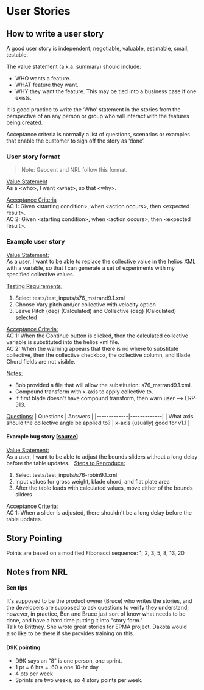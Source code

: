 # User Stories

## How to write a user story
A good user story is independent, negotiable, valuable, estimable, small, testable.

The value statement (a.k.a. summary) should include:
* WHO wants a feature.
* WHAT feature they want.
* WHY they want the feature. This may be tied into a business case if one exists.

It is good practice to write the ‘Who’ statement in the stories from the perspective of an any person or group who will interact with the features being created. 

Acceptance criteria is normally a list of questions, scenarios or examples that enable the customer to sign off the story as ‘done’.

### User story format
> Note: Geocent and NRL follow this format.

<u>Value Statement</u>  
As a \<who>, I want \<what>, so that \<why>.

<u>Acceptance Criteria</u>  
AC 1:  Given \<starting condition>, when \<action occurs>, then \<expected result>.  
AC 2:  Given \<starting condition>, when \<action occurs>, then \<expected result>.

### Example user story
<u>Value Statement:</u>  
 As a user, I want to be able to replace the collective value in the helios XML with a variable, so that I can generate a set of experiments with my specified collective values.

<u>Testing Requirements:</u>  
1. Select tests/test_inputs/s76_mstrand9.1.xml
1. Choose Vary pitch and/or collective with velocity option
1. Leave Pitch (deg) (Calculated) and Collective (deg) (Calculated) selected

<u>Acceptance Criteria:</u>  
AC 1:  When the Continue button is clicked, then the calculated collective variable is substituted into the helios xml file.  
AC 2: When the warning appears that there is no where to substitute collective, then the collective checkbox, the collective column, and Blade Chord fields are not visible.

<u>Notes:</u>  
* Bob provided a file that will allow the substitution: s76_mstrand9.1.xml.
* Compound transform with x-axis to apply collective to.
* If first blade doesn't have compound transform, then warn user --> ERP-513.

<u>Questions:</u>
| Questions   | Answers     |
|-------------|-------------|
|  What axis should the collective angle be applied to?	| x-axis (usually) good for v1.1   |

#### Example bug story [[source]](http://www.payton-consulting.com/how-to-write-user-stories-for-bugs/)

<u>Value Statement:</u>  
As a user, I want to be able to adjust the bounds sliders without a long delay before the table updates.
 
<u>Steps to Reproduce:</u>  
1. Select tests/test_inputs/s76-robin9.1.xml
1. Input values for gross weight, blade chord, and flat plate area
1. After the table loads with calculated values, move either of the bounds sliders

<u>Acceptance Criteria:</u>  
AC 1: When a slider is adjusted, there shouldn't be a long delay before the table updates.

## Story Pointing
Points are based on a modified Fibonacci sequence: 1, 2, 3, 5, 8, 13, 20

## Notes from NRL

#### Ben tips
It's supposed to be the product owner (Bruce) who writes the stories, and the developers are supposed to ask questions to verify they understand; however, in practice, Ben and Bruce just sort of know what needs to be done, and have a hard time putting it into "story form."  
Talk to Brittney. She wrote great stories for EPMA project. Dakota would also like to be there if she provides training on this.

#### D9K pointing
* D9K says an "8" is one person, one sprint.
* 1 pt = 6 hrs = .60 x one 10-hr day  
* 4 pts per week
* Sprints are two weeks, so 4 story points per week.
